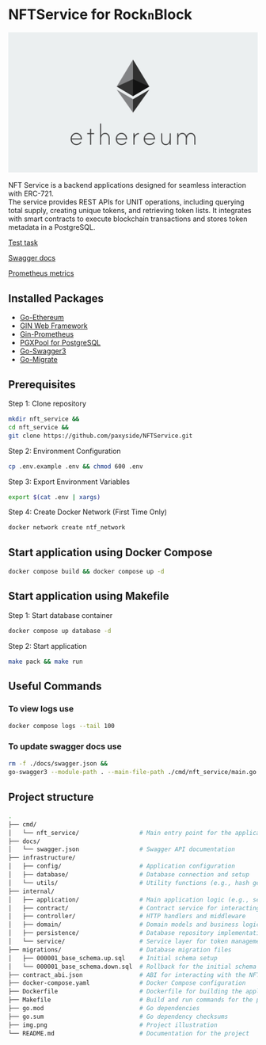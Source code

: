 # NFTService for Rock`n`Block
![img.png](img.png)

NFT Service is a backend applications designed for seamless interaction with ERC-721.\
The service provides REST APIs for UNIT operations, including querying total supply, creating unique tokens, and retrieving token lists.
It integrates with smart contracts to execute blockchain transactions and stores token metadata in a PostgreSQL.

[Test task](https://confluence.rocknblock.io/pages/viewpage.action?pageId=1082566)

[Swagger docs](http://127.0.0.1:8008/api/docs/swagger/index.html)

[Prometheus metrics](http://127.0.0.1:9090)

## Installed Packages
- [Go-Ethereum](https://github.com/ethereum/go-ethereum)
- [GIN Web Framework](https://github.com/gin-gonic/gin)
- [Gin-Prometheus](https://github.com/zsais/go-gin-prometheus)
- [PGXPool for PostgreSQL](https://github.com/jackc/pgx)
- [Go-Swagger3](https://github.com/parvez3019/go-swagger3)
- [Go-Migrate](https://github.com/golang-migrate/migrate)

## Prerequisites
Step 1: Clone repository
```bash
mkdir nft_service &&
cd nft_service &&
git clone https://github.com/paxyside/NFTService.git
```

Step 2: Environment Configuration
```bash
cp .env.example .env && chmod 600 .env
```

Step 3: Export Environment Variables
```bash
export $(cat .env | xargs)
```

Step 4: Create Docker Network (First Time Only)
```bash
docker network create ntf_network
```


## Start application using Docker Compose
```bash
docker compose build && docker compose up -d
```

## Start application using Makefile
Step 1: Start database container
```bash
docker compose up database -d
```
Step 2: Start application
```bash
make pack && make run
```

## Useful Commands

### To view logs use
```bash
docker compose logs --tail 100
```

### To update swagger docs use
```bash
rm -f ./docs/swagger.json &&
go-swagger3 --module-path . --main-file-path ./cmd/nft_service/main.go --output ./docs/swagger.json --schema-without-pkg
```


## Project structure
```bash
.
├── cmd/
│   └── nft_service/                 # Main entry point for the application
├── docs/
│   └── swagger.json                 # Swagger API documentation
├── infrastructure/
│   ├── config/                      # Application configuration
│   ├── database/                    # Database connection and setup
│   └── utils/                       # Utility functions (e.g., hash generation, test helpers)
├── internal/
│   ├── application/                 # Main application logic (e.g., server setup)
│   ├── contract/                    # Contract service for interacting with the blockchain
│   ├── controller/                  # HTTP handlers and middleware
│   ├── domain/                      # Domain models and business logic
│   ├── persistence/                 # Database repository implementations and mock unit-tests
│   └── service/                     # Service layer for token management
├── migrations/                      # Database migration files
│   ├── 000001_base_schema.up.sql    # Initial schema setup
│   └── 000001_base_schema.down.sql  # Rollback for the initial schema
├── contract_abi.json                # ABI for interacting with the NFT smart contract
├── docker-compose.yaml              # Docker Compose configuration
├── Dockerfile                       # Dockerfile for building the application
├── Makefile                         # Build and run commands for the project
├── go.mod                           # Go dependencies
├── go.sum                           # Go dependency checksums
├── img.png                          # Project illustration
└── README.md                        # Documentation for the project
```
